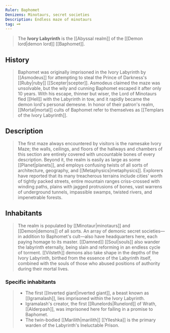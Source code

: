 ```yaml
---
Ruler: Baphomet
Denizens: Minotaurs, secret societies
Description: Endless maze of minotaurs
tag: 🗝️
---
```


> The **Ivory Labyrinth** is the [[Abyssal realm]] of the [[Demon lord|demon lord]] [[Baphomet]].



## History

> Baphomet was originally imprisoned in the Ivory Labyrinth by [[Asmodeus]] for attempting to steal the Prince of Darkness's [[Ruby|ruby]] [[Scepter|scepter]]. Asmodeus claimed the maze was unsolvable, but the wily and cunning Baphomet escaped it after only 10 years. With his escape, thinner but wiser, the Lord of Minotaurs fled [[Hell]] with the Labyrinth in tow, and it rapidly became the demon lord's personal demesne.
> In honor of their patron's realm, [[Mortal|mortal]] cults of Baphomet refer to themselves as [[Templars of the Ivory Labyrinth]].


## Description

> The first maze always encountered by visitors is the namesake Ivory Maze; the walls, ceilings, and floors of the hallways and chambers of this section are entirely covered with uncountable bones of every description. Beyond it, the realm is easily as large as some [[Planet|planets]], and employs confusing twists of all sorts of architecture, geography, and [[Metaphysics|metaphysics]]. Explorers have reported that its many treacherous terrains include cities' worth of tightly packed streets, entire mountain ranges criss-crossed with winding paths, plains with jagged protrusions of bones, vast warrens of underground tunnels, impassible swamps, twisted rivers, and impenetrable forests.


## Inhabitants

> The realm is populated by [[Minotaur|minotaurs]] and [[Demon|demons]] of all sorts. An array of demonic secret societies—in addition to Baphomet's cult—also have headquarters here, each paying homage to its master. [[Damned]] [[Soul|souls]] also wander the labyrinth eternally, being slain and reforming in an endless cycle of torment. [[Vilsteth]] demons also take shape in the depths of the Ivory Labyrinth, birthed from the essence of the Labyrinth itself, combined with the souls of those who abused positions of authority during their mortal lives.


### Specific inhabitants

> - The first [[Inverted giant|inverted giant]], a beast known as [[Igramalash]], lies imprisoned within the Ivory Labyrinth.
> - Igramalash's creator, the first [[Runelords|Runelord]] of Wrath, [[Alderpash]], was imprisoned here for failing in a promise to Baphomet.
> - The twin-bodied [[Marilith|marilith]] [[Ylleshka]] is the primary warden of the Labyrinth's Ineluctable Prison.







